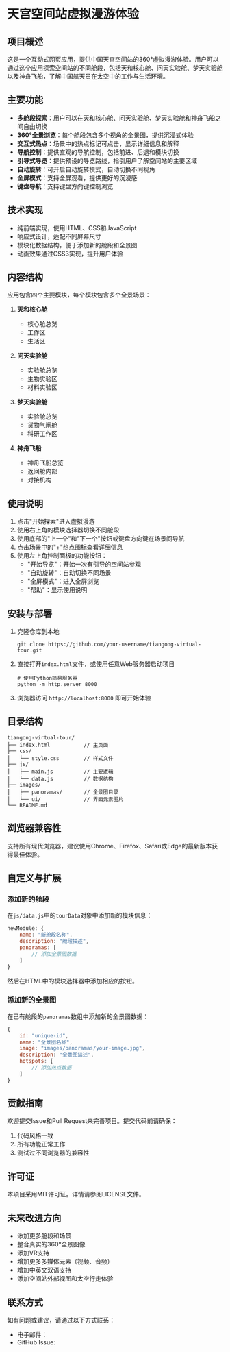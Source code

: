# 天宫空间站虚拟漫游体验

## 项目概述

这是一个互动式网页应用，提供中国天宫空间站的360°虚拟漫游体验。用户可以通过这个应用探索空间站的不同舱段，包括天和核心舱、问天实验舱、梦天实验舱以及神舟飞船，了解中国航天员在太空中的工作与生活环境。

## 主要功能

- **多舱段探索**：用户可以在天和核心舱、问天实验舱、梦天实验舱和神舟飞船之间自由切换
- **360°全景浏览**：每个舱段包含多个视角的全景图，提供沉浸式体验
- **交互式热点**：场景中的热点标记可点击，显示详细信息和解释
- **导航控制**：提供直观的导航控制，包括前进、后退和模块切换
- **引导式导览**：提供预设的导览路线，指引用户了解空间站的主要区域
- **自动旋转**：可开启自动旋转模式，自动切换不同视角
- **全屏模式**：支持全屏观看，提供更好的沉浸感
- **键盘导航**：支持键盘方向键控制浏览

## 技术实现

- 纯前端实现，使用HTML、CSS和JavaScript
- 响应式设计，适配不同屏幕尺寸
- 模块化数据结构，便于添加新的舱段和全景图
- 动画效果通过CSS3实现，提升用户体验

## 内容结构

应用包含四个主要模块，每个模块包含多个全景场景：

1. **天和核心舱**
   - 核心舱总览
   - 工作区
   - 生活区

2. **问天实验舱**
   - 实验舱总览
   - 生物实验区
   - 材料实验区

3. **梦天实验舱**
   - 实验舱总览
   - 货物气闸舱
   - 科研工作区

4. **神舟飞船**
   - 神舟飞船总览
   - 返回舱内部
   - 对接机构

## 使用说明

1. 点击"开始探索"进入虚拟漫游
2. 使用右上角的模块选择器切换不同舱段
3. 使用底部的"上一个"和"下一个"按钮或键盘方向键在场景间导航
4. 点击场景中的"+"热点图标查看详细信息
5. 使用左上角控制面板的功能按钮：
   - "开始导览"：开始一次有引导的空间站参观
   - "自动旋转"：自动切换不同场景
   - "全屏模式"：进入全屏浏览
   - "帮助"：显示使用说明

## 安装与部署

1. 克隆仓库到本地
   ```
   git clone https://github.com/your-username/tiangong-virtual-tour.git
   ```

2. 直接打开`index.html`文件，或使用任意Web服务器启动项目
   ```
   # 使用Python简易服务器
   python -m http.server 8000
   ```

3. 浏览器访问 `http://localhost:8000` 即可开始体验

## 目录结构

```
tiangong-virtual-tour/
├── index.html           // 主页面
├── css/
│   └── style.css        // 样式文件
├── js/
│   ├── main.js          // 主要逻辑
│   └── data.js          // 数据结构
├── images/
│   ├── panoramas/       // 全景图目录
│   └── ui/              // 界面元素图片
└── README.md
```

## 浏览器兼容性

支持所有现代浏览器，建议使用Chrome、Firefox、Safari或Edge的最新版本获得最佳体验。

## 自定义与扩展

### 添加新的舱段

在`js/data.js`中的`tourData`对象中添加新的模块信息：

```javascript
newModule: {
    name: "新舱段名称",
    description: "舱段描述",
    panoramas: [
        // 添加全景图数据
    ]
}
```

然后在HTML中的模块选择器中添加相应的按钮。

### 添加新的全景图

在已有舱段的`panoramas`数组中添加新的全景图数据：

```javascript
{
    id: "unique-id",
    name: "全景图名称",
    image: "images/panoramas/your-image.jpg",
    description: "全景图描述",
    hotspots: [
        // 添加热点数据
    ]
}
```

## 贡献指南

欢迎提交Issue和Pull Request来完善项目。提交代码前请确保：

1. 代码风格一致
2. 所有功能正常工作
3. 测试过不同浏览器的兼容性

## 许可证

本项目采用MIT许可证。详情请参阅LICENSE文件。

## 未来改进方向

- 添加更多舱段和场景
- 整合真实的360°全景图像
- 添加VR支持
- 增加更多多媒体元素（视频、音频）
- 增加中英文双语支持
- 添加空间站外部视图和太空行走体验

## 联系方式

如有问题或建议，请通过以下方式联系：

- 电子邮件：
- GitHub Issue: 
